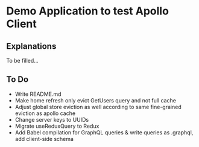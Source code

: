 # Demo Application to test Apollo Client

## Explanations

To be filled...

## To Do

* Write README.md
* Make home refresh only evict GetUsers query and not full cache
* Adjust global store eviction as well according to same fine-grained eviction as apollo cache
* Change server keys to UUIDs
* Migrate useReduxQuery to Redux
* Add Babel compilation for GraphQL queries & write queries as .graphql, add client-side schema